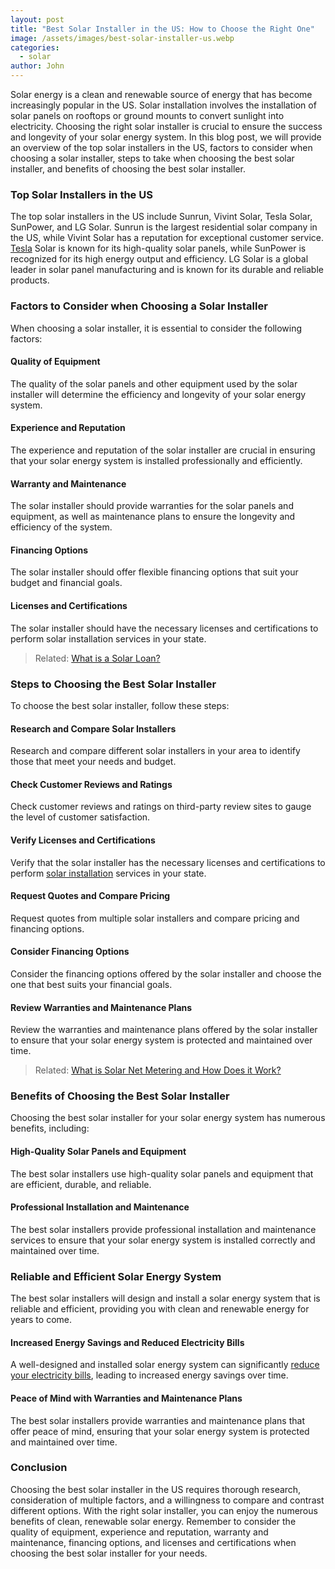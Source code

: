 ```yaml
---
layout: post
title: "Best Solar Installer in the US: How to Choose the Right One"
image: /assets/images/best-solar-installer-us.webp
categories:
  - solar
author: John
---
```

Solar energy is a clean and renewable source of energy that has become increasingly popular in the US. Solar installation involves the installation of solar panels on rooftops or ground mounts to convert sunlight into electricity. Choosing the right solar installer is crucial to ensure the success and longevity of your solar energy system. In this blog post, we will provide an overview of the top solar installers in the US, factors to consider when choosing a solar installer, steps to take when choosing the best solar installer, and benefits of choosing the best solar installer.

### Top Solar Installers in the US

The top solar installers in the US include Sunrun, Vivint Solar, Tesla Solar, SunPower, and LG Solar. Sunrun is the largest residential solar company in the US, while Vivint Solar has a reputation for exceptional customer service. [Tesla](https://solarinstaller.me/categories/#tesla) Solar is known for its high-quality solar panels, while SunPower is recognized for its high energy output and efficiency. LG Solar is a global leader in solar panel manufacturing and is known for its durable and reliable products.

### Factors to Consider when Choosing a Solar Installer

When choosing a solar installer, it is essential to consider the following factors:

#### Quality of Equipment

The quality of the solar panels and other equipment used by the solar installer will determine the efficiency and longevity of your solar energy system.

#### Experience and Reputation

The experience and reputation of the solar installer are crucial in ensuring that your solar energy system is installed professionally and efficiently.

#### Warranty and Maintenance

The solar installer should provide warranties for the solar panels and equipment, as well as maintenance plans to ensure the longevity and efficiency of the system.

#### Financing Options

The solar installer should offer flexible financing options that suit your budget and financial goals.

#### Licenses and Certifications

The solar installer should have the necessary licenses and certifications to perform solar installation services in your state.

> Related: [What is a Solar Loan?](https://solarinstaller.me/what-is-a-solar-loan/)

### Steps to Choosing the Best Solar Installer

To choose the best solar installer, follow these steps:

#### Research and Compare Solar Installers

Research and compare different solar installers in your area to identify those that meet your needs and budget.

#### Check Customer Reviews and Ratings

Check customer reviews and ratings on third-party review sites to gauge the level of customer satisfaction.

#### Verify Licenses and Certifications

Verify that the solar installer has the necessary licenses and certifications to perform [solar installation](https://solarinstaller.me/thing-you-need-to-know-solar-installation/) services in your state.

#### Request Quotes and Compare Pricing

Request quotes from multiple solar installers and compare pricing and financing options.

#### Consider Financing Options

Consider the financing options offered by the solar installer and choose the one that best suits your financial goals.

#### Review Warranties and Maintenance Plans

Review the warranties and maintenance plans offered by the solar installer to ensure that your solar energy system is protected and maintained over time.

> Related: [What is Solar Net Metering and How Does it Work?](https://solarinstaller.me/what-is-solar-net-metering-and-how-does-it-work/)

### Benefits of Choosing the Best Solar Installer

Choosing the best solar installer for your solar energy system has numerous benefits, including:

#### High-Quality Solar Panels and Equipment

The best solar installers use high-quality solar panels and equipment that are efficient, durable, and reliable.

#### Professional Installation and Maintenance

The best solar installers provide professional installation and maintenance services to ensure that your solar energy system is installed correctly and maintained over time.

###  Reliable and Efficient Solar Energy System

The best solar installers will design and install a solar energy system that is reliable and efficient, providing you with clean and renewable energy for years to come.

#### Increased Energy Savings and Reduced Electricity Bills

A well-designed and installed solar energy system can significantly [reduce your electricity bills](https://solarinstaller.me/are-solar-panels-a-good-investment-for-you/), leading to increased energy savings over time.

#### Peace of Mind with Warranties and Maintenance Plans

The best solar installers provide warranties and maintenance plans that offer peace of mind, ensuring that your solar energy system is protected and maintained over time.

### Conclusion

Choosing the best solar installer in the US requires thorough research, consideration of multiple factors, and a willingness to compare and contrast different options. With the right solar installer, you can enjoy the numerous benefits of clean, renewable solar energy. Remember to consider the quality of equipment, experience and reputation, warranty and maintenance, financing options, and licenses and certifications when choosing the best solar installer for your needs.